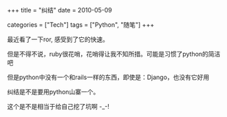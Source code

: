 +++
title = "纠结"
date = 2010-05-09

categories = ["Tech"]
tags = ["Python", "随笔"]
+++

最近看了一下ror, 感受到了它的快速。

但是不得不说，ruby很花哨，花哨得让我不知所措。可能是习惯了python的简洁吧

但是python中没有一个和rails一样的东西，即使是：Django，也没有它好用

纠结是不是要用python山寨一个。

这个是不是相当于给自己挖了坑啊 -_-!
